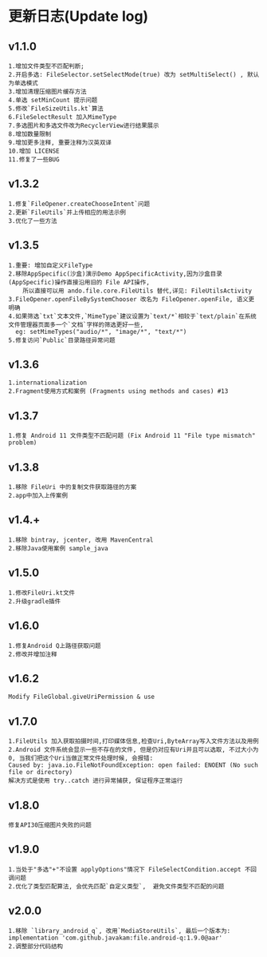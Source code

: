 # 更新日志(Update log)

## v1.1.0

```
1.增加文件类型不匹配判断;
2.开启多选: FileSelector.setSelectMode(true) 改为 setMultiSelect() , 默认为单选模式
3.增加清理压缩图片缓存方法
4.单选 setMinCount 提示问题
5.修改`FileSizeUtils.kt`算法
6.FileSelectResult 加入MimeType
7.多选图片和多选文件改为RecyclerView进行结果展示
8.增加数量限制
9.增加更多注释, 重要注释为汉英双译
10.增加 LICENSE
11.修复了一些BUG
```

## v1.3.2

```
1.修复`FileOpener.createChooseIntent`问题
2.更新`FileUtils`并上传相应的用法示例
3.优化了一些方法
```

## v1.3.5

```
1.重要: 增加自定义FileType
2.移除AppSpecific(沙盒)演示Demo AppSpecificActivity,因为沙盒目录(AppSpecific)操作直接沿用旧的 File API操作,
    所以直接可以用 ando.file.core.FileUtils 替代,详见: FileUtilsActivity
3.FileOpener.openFileBySystemChooser 改名为 FileOpener.openFile, 语义更明确
4.如果筛选`txt`文本文件,`MimeType`建议设置为`text/*`相较于`text/plain`在系统文件管理器页面多一个`文档`字样的筛选更好一些,
  eg: setMimeTypes("audio/*", "image/*", "text/*")
5.修复访问`Public`目录路径异常问题
```

## v1.3.6

```
1.internationalization
2.Fragment使用方式和案例 (Fragments using methods and cases) #13
```

## v1.3.7

```
1.修复 Android 11 文件类型不匹配问题 (Fix Android 11 "File type mismatch" problem)
```

## v1.3.8

```
1.移除 FileUri 中的复制文件获取路径的方案
2.app中加入上传案例
```

## v1.4.+

```
1.移除 bintray, jcenter, 改用 MavenCentral
2.移除Java使用案例 sample_java
```

## v1.5.0

```
1.修改FileUri.kt文件
2.升级gradle插件
```

## v1.6.0

```
1.修复Android Q上路径获取问题
2.修改并增加注释
```

## v1.6.2

```
Modify FileGlobal.giveUriPermission & use
```

## v1.7.0

```
1.FileUtils 加入获取拍摄时间,打印媒体信息,检查Uri,ByteArray写入文件方法以及用例
2.Android 文件系统会显示一些不存在的文件, 但是仍对应有Uri并且可以选取, 不过大小为0, 当我们把这个Uri当做正常文件处理时候, 会报错:
Caused by: java.io.FileNotFoundException: open failed: ENOENT (No such file or directory)
解决方式是使用 try..catch 进行异常捕获, 保证程序正常运行
```

## v1.8.0
```
修复API30压缩图片失败的问题
```

## v1.9.0
```
1.当处于"多选"+"不设置 applyOptions"情况下 FileSelectCondition.accept 不回调问题
2.优化了类型匹配算法, 会优先匹配`自定义类型`,  避免文件类型不匹配的问题
```

## v2.0.0
```
1.移除 `library_android_q`, 改用`MediaStoreUtils`, 最后一个版本为: implementation 'com.github.javakam:file.android-q:1.9.0@aar'
2.调整部分代码结构
```